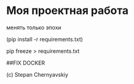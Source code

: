 # Моя проектная работа

менять только эпохи

(pip install -r requirements.txt)

pip freeze > requirements.txt

##FIX DOCKER

(с) Stepan Chernyavskiy